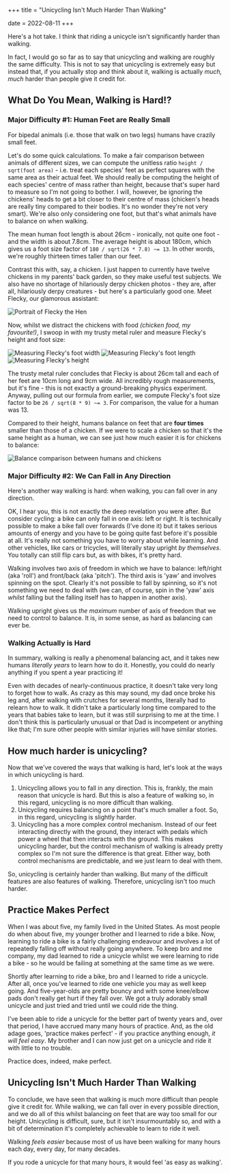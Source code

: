 +++
title = "Unicycling Isn't Much Harder Than Walking"

date = 2022-08-11
+++

Here's a hot take.  I think that riding a unicycle isn't significantly harder than walking.

In fact, I would go so far as to say that unicycling and walking are roughly the same difficulty.
This is not to say that unicycling is extremely easy but instead that, if you actually stop and
think about it, walking is actually _much, much_ harder than people give it credit for.

<!-- more -->

## What Do You Mean, Walking is Hard!?

### Major Difficulty #1: Human Feet are Really Small

For bipedal animals (i.e. those that walk on two legs) humans have crazily small feet.

Let's do some quick calculations.  To make a fair comparison between animals of different sizes, we
can compute the unitless ratio `height / sqrt(foot area)` - i.e. treat each species' feet as perfect
squares with the same area as their actual feet.  We should really be computing the height of each
species' centre of mass rather than height, because that's super hard to measure so I'm not going to
bother.  I will, however, be ignoring the chickens' heads to get a bit closer to their centre of
mass (chicken's heads are really tiny compared to their bodies.  It's no wonder they're not very
smart). We're also only considering one foot, but that's what animals have to balance on when
walking.

The mean human foot length is about 26cm - ironically, not quite one foot - and the width is about
7.8cm.  The average height is about 180cm, which gives us a foot size factor of
`180 / sqrt(26 * 7.8) ~= 13`.  In other words, we're roughly thirteen times taller than our feet.

Contrast this with, say, a chicken.  I just happen to currently have twelve chickens in my
parents' back garden, so they make useful test subjects.  We also have no shortage of hilariously
derpy chicken photos - they are, after all, hilariously derpy creatures - but here's a particularly
good one.  Meet Flecky, our glamorous assistant:

![Portrait of Flecky the Hen](flecky-portrait.jpg)

Now, whilst we distract the chickens with food _(chicken food, my favourite!)_, I swoop in with my
trusty metal ruler and measure Flecky's height and foot size:

<!-- TODO: Replace these with `png`s -->
<p class="side-by-side-images">
    <img alt="Measuring Flecky's foot width" src="flecky-width.jpg" />
    <img alt="Measuring Flecky's foot length" src="flecky-length.jpg" />
    <img alt="Measuring Flecky's height" src="flecky-height.jpg" />
</p>

The trusty metal ruler concludes that Flecky is about 26cm tall and each of her feet are 10cm
long and 9cm wide.  All incredibly rough measurements, but it's fine - this is not exactly a
ground-breaking physics experiment.  Anyway, pulling out our formula from earlier, we compute
Flecky's foot size factor to be `26 / sqrt(8 * 9) ~= 3`.  For comparison, the value for a human was
13.

Compared to their height, humans balance on feet that are **four times** smaller than those of a
chicken.  If we were to scale a chicken so that it's the same height as a human, we can see just how
much easier it is for chickens to balance:

![Balance comparison between humans and chickens](balancing.svg)

### Major Difficulty #2: We Can Fall in Any Direction

Here's another way walking is hard: when walking, you can fall over in any direction.

OK, I hear you, this is not exactly the deep revelation you were after.  But consider cycling: a
bike can only fall in one axis: left or right.  It is technically possible to make a bike
fall over forwards (I've done it) but it takes serious amounts of energy and you have to be going
quite fast before it's possible at all.  It's really not something you have to worry about while
learning.  And other vehicles, like cars or tricycles, will literally stay upright _by themselves_.
You totally can still flip cars but, as with bikes, it's pretty hard.

Walking involves two axis of freedom in which we have to balance: left/right (aka 'roll') and
front/back (aka 'pitch').  The third axis is 'yaw' and involves spinning on the spot.  Clearly it's
not possible to fall by spinning, so it's not something we need to deal with (we can, of course,
spin in the 'yaw' axis _whilst_ falling but the falling itself has to happen in another axis).

Walking upright gives us _the maximum_ number of axis of freedom that we need to control to
balance.  It is, in some sense, as hard as balancing can ever be.

### Walking Actually is Hard

In summary, walking is really a phenomenal balancing act, and it takes new humans _literally
years_ to learn how to do it.  Honestly, you could do nearly anything if you spent a year practicing
it!

Even with decades of nearly-continuous practice, it doesn't take very long to forget how to walk.  As
crazy as this may sound, my dad once broke his leg and, after walking with crutches for several
months, literally had to relearn how to walk.  It didn't take a particularly long time compared to
the years that babies take to learn, but it was still surprising to me at the time.  I don't think
this is particularly unusual or that Dad is incompetent or anything like that; I'm sure other people
with similar injuries will have similar stories.

## How much harder is unicycling?

Now that we've covered the ways that walking is hard, let's look at the ways in which unicycling
is hard.

1. Unicycling allows you to fall in any direction.  This is, frankly, the main reason that
   unicycle is hard.  But this is also a feature of walking so, in this regard, unicycling is no more
   difficult than walking.
2. Unicycling requires balancing on a point that's much smaller a foot.  So, in this regard,
   unicycling is slightly harder.
3. Unicycling has a more complex control mechanism.  Instead of our feet interacting directly
   with the ground, they interact with pedals which power a wheel that then interacts with the
   ground.  This makes unicycling harder, but the control mechanism of walking is already pretty
   complex so I'm not sure the difference is that great.  Either way, both control mechanisms are
   predictable, and we just learn to deal with them.

So, unicycling is certainly harder than walking.  But many of the difficult features are also
features of walking.  Therefore, unicycling isn't too much harder.

## Practice Makes Perfect

When I was about five, my family lived in the United States.  As most people do when about five, my
younger brother and I learned to ride a bike.  Now, learning to ride a bike is a fairly challenging
endeavour and involves a lot of repeatedly falling off without really going anywhere.  To keep bro
and me company, my dad learned to ride a unicycle whilst we were learning to ride a bike - so he
would be failing at something at the same time as we were.

Shortly after learning to ride a bike, bro and I learned to ride a unicycle.  After all, once you've
learned to ride one vehicle you may as well keep going.  And five-year-olds are pretty bouncy and
with some knee/elbow pads don't really get hurt if they fall over.  We got a truly adorably small
unicycle and just tried and tried until we could ride the thing.

I've been able to ride a unicycle for the better part of twenty years and, over that period, I have
accrued many many hours of practice.  And, as the old adage goes, 'practice makes
perfect' - if you practice anything enough, _it will feel easy_.  My brother and I can now just get
on a unicycle and ride it with little to no trouble.

Practice does, indeed, make perfect.

## Unicycling Isn't Much Harder Than Walking

To conclude, we have seen that walking is much more difficult than people give it credit for.  While
walking, we can fall over in every possible direction, and we do all of this whilst balancing on
feet that are way too small for our height.  Unicycling is difficult, sure, but it isn't
insurmountably so, and with a bit of determination it's completely achievable to learn to ride it
well.

Walking _feels easier_ because most of us have been walking for many hours each day, every day,
for many decades.

If you rode a unicycle for that many hours, it would feel 'as easy as walking'.
